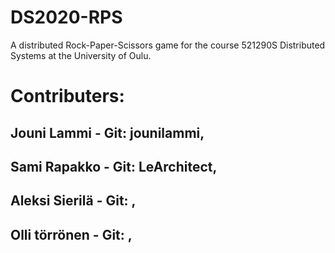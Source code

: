 # DS2020-RPS
A distributed Rock-Paper-Scissors game for the course 521290S Distributed Systems at the University of Oulu.

# Contributers:
## Jouni Lammi - Git: jounilammi, 
## Sami Rapakko - Git: LeArchitect, 
## Aleksi Sierilä - Git: , 
## Olli törrönen - Git: , 
